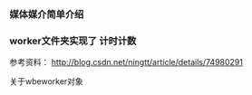 ### 媒体媒介简单介绍


###  worker文件夹实现了   计时计数
参考资料：
http://blog.csdn.net/ningtt/article/details/74980291

关于wbeworker对象







